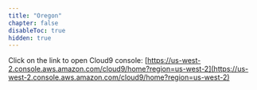 ```yaml
---
title: "Oregon"
chapter: false
disableToc: true
hidden: true
---
```


Click on the link to open Cloud9 console: [https://us-west-2.console.aws.amazon.com/cloud9/home?region=us-west-2](https://us-west-2.console.aws.amazon.com/cloud9/home?region=us-west-2)